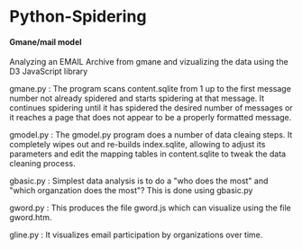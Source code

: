 # Python-Spidering
#### Gmane/mail model

Analyzing an EMAIL Archive from gmane and vizualizing the data
using the D3 JavaScript library

gmane.py : The program scans content.sqlite from 1 up to the first message number not
already spidered and starts spidering at that message.  It continues spidering
until it has spidered the desired number of messages or it reaches a page
that does not appear to be a properly formatted message.

gmodel.py : The gmodel.py program does a number of data cleaing steps. It completely wipes out and re-builds index.sqlite, allowing  to adjust its parameters and edit the mapping tables in content.sqlite to tweak the 
data cleaning process.

gbasic.py : Simplest data analysis is to do a "who does the most" and "which 
organzation does the most"?  This is done using gbasic.py

gword.py : This produces the file gword.js which can visualize using the file 
gword.htm.

gline.py :  It visualizes email participation by organizations over time.
